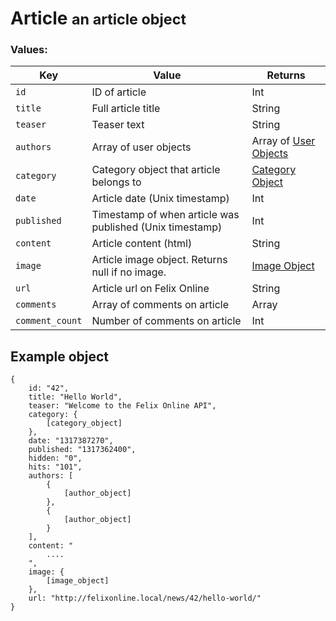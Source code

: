 <div class="page-header">
    <h1>Article <small>an article object</small></h1>
</div>

### Values:

Key         | Value                 | Returns
----        |-------                |--------
`id`        | ID of article         | Int
`title`     | Full article title    | String
`teaser`    | Teaser text           | String
`authors`   | Array of user objects | Array of [User Objects](#user)
`category`  | Category object that article belongs to | [Category Object](#category)
`date`      | Article date (Unix timestamp) | Int
`published` | Timestamp of when article was published (Unix timestamp) | Int
`content`   | Article content (html) | String
`image`     | Article image object. Returns null if no image. | [Image Object](#image)
`url`       | Article url on Felix Online | String
`comments`  | Array of comments on article | Array
`comment_count` | Number of comments on article | Int

## Example object
    {
        id: "42",
        title: "Hello World",
        teaser: "Welcome to the Felix Online API",
        category: {
            [category_object]
        },
        date: "1317387270",
        published: "1317362400",
        hidden: "0",
        hits: "101",
        authors: [
            {
                [author_object]
            },
            {
                [author_object]
            }
        ],
        content: "
            ....
        ",
        image: {
            [image_object]    
        },
        url: "http://felixonline.local/news/42/hello-world/"
    }
